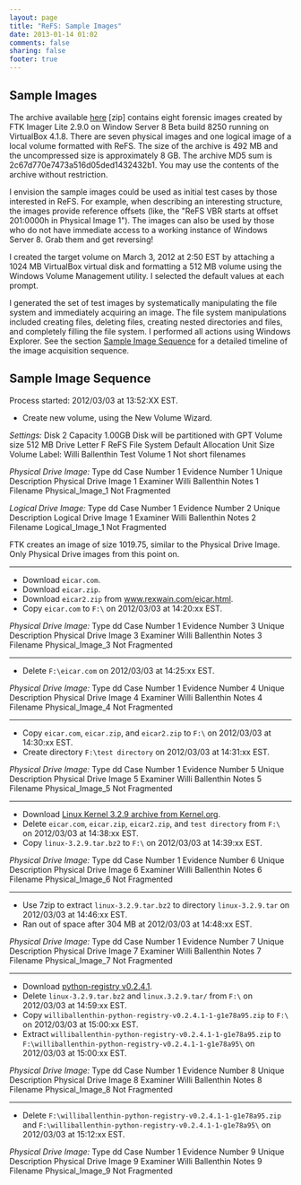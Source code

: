 ```yaml
---
layout: page
title: "ReFS: Sample Images"
date: 2013-01-14 01:02
comments: false
sharing: false
footer: true
---
```


Sample Images
-------------

The archive available [here](https://docs.google.com/open?id=0B39m-rl24FOcSlpmbk5wd1BUX0txS3hXTFlZZmp1Zw) [zip] contains eight forensic images created by FTK Imager Lite 2.9.0 on Window Server 8 Beta build 8250 running on VirtualBox 4.1.8. There are seven physical images and one logical image of a local volume formatted with ReFS. The size of the archive is 492 MB and the uncompressed size is approximately 8 GB. The archive MD5 sum is 2c67d770e7473a516d05ded1432432b1. You may use the contents of the archive without restriction. 

I envision the sample images could be used as initial test cases by those interested in ReFS. For example, when describing an interesting structure, the images provide reference offsets (like, the "ReFS VBR starts at offset 201:0000h in Physical Image 1"). The images can also be used by those who do not have immediate access to a working instance of Windows Server 8. Grab them and get reversing! 

I created the target volume on March 3, 2012 at 2:50 EST by attaching a 1024 MB VirtualBox virtual disk and formatting a 512 MB volume using the Windows Volume Management utility. I selected the default values at each prompt. 

I generated the set of test images by systematically manipulating the file system and immediately acquiring an image. The file system manipulations included creating files, deleting files, creating nested directories and files, and completely filling the file system. I performed all actions using Windows Explorer. See the section [Sample Image Sequence](#sample_image_sequence) for a detailed timeline of the image acquisition sequence. 

Sample Image Sequence <a id="sample_image_sequence"></a>
---------------------

Process started: 2012/03/03 at 13:52:XX EST.

 -  Create new volume, using the New Volume Wizard.

*Settings:*
    Disk 2 Capacity 1.00GB
    Disk will be partitioned with GPT
    Volume size 512 MB
    Drive Letter F
    ReFS File System
    Default Allocation Unit Size
    Volume Label: Willi Ballenthin Test Volume 1
    Not short filenames

*Physical Drive Image:*
    Type dd
    Case Number 1
    Evidence Number 1
    Unique Description Physical Drive Image 1
    Examiner Willi Ballenthin
    Notes 1
    Filename Physical_Image_1
    Not Fragmented

*Logical Drive Image:*
    Type dd
    Case Number 1
    Evidence Number 2
    Unique Description Logical Drive Image 1
    Examiner Willi Ballenthin
    Notes 2
    Filename Logical_Image_1
    Not Fragmented

FTK creates an image of size 1019.75, similar to the Physical Drive Image.
Only Physical Drive images from this point on.

<hr />

 -  Download `eicar.com`.
 -  Download `eicar.zip`.
 -  Download `eicar2.zip` from www.rexwain.com/eicar.html.
 -  Copy `eicar.com` to `F:\` on 2012/03/03 at 14:20:xx EST.

*Physical Drive Image:*
    Type dd
    Case Number 1
    Evidence Number 3
    Unique Description Physical Drive Image 3
    Examiner Willi Ballenthin
    Notes 3
    Filename Physical_Image_3
    Not Fragmented

<hr />

 -  Delete `F:\eicar.com` on 2012/03/03 at 14:25:xx EST.

*Physical Drive Image:*
    Type dd
    Case Number 1
    Evidence Number 4
    Unique Description Physical Drive Image 4
    Examiner Willi Ballenthin
    Notes 4
    Filename Physical_Image_4
    Not Fragmented

<hr />

 -  Copy `eicar.com`, `eicar.zip`, and `eicar2.zip` to `F:\` on 2012/03/03 at 14:30:xx EST.
 -  Create directory `F:\test directory` on 2012/03/03 at 14:31:xx EST.

*Physical Drive Image:*
    Type dd
    Case Number 1
    Evidence Number 5
    Unique Description Physical Drive Image 5
    Examiner Willi Ballenthin
    Notes 5
    Filename Physical_Image_5
    Not Fragmented

<hr />

 -  Download [Linux Kernel 3.2.9 archive from Kernel.org](linux-3.2.9.tar.bz2).
 -  Delete `eicar.com`, `eicar.zip`, `eicar2.zip`, and `test directory` from `F:\` on 2012/03/03 at 14:38:xx EST.
 -  Copy `linux-3.2.9.tar.bz2` to `F:\` on 2012/03/03 at 14:39:xx EST.

*Physical Drive Image:*
    Type dd
    Case Number 1
    Evidence Number 6
    Unique Description Physical Drive Image 6
    Examiner Willi Ballenthin
    Notes 6
    Filename Physical_Image_6
    Not Fragmented

<hr />

 -  Use 7zip to extract `linux-3.2.9.tar.bz2` to directory `linux-3.2.9.tar` on 2012/03/03 at 14:46:xx EST.
 -  Ran out of space after 304 MB at 2012/03/03 at 14:48:xx EST.

*Physical Drive Image:*
    Type dd
    Case Number 1
    Evidence Number 7
    Unique Description Physical Drive Image 7
    Examiner Willi Ballenthin
    Notes 7
    Filename Physical_Image_7
    Not Fragmented

<hr />

 -  Download [python-registry v0.2.4.1](williballenthin-python-registry-v0.2.4.1-1-g1e78a95.zip).
 -  Delete `linux-3.2.9.tar.bz2` and `linux.3.2.9.tar/` from `F:\` on 2012/03/03 at 14:59:xx EST.
 -  Copy `williballenthin-python-registry-v0.2.4.1-1-g1e78a95.zip` to `F:\` on 2012/03/03 at 15:00:xx EST.
 -  Extract `williballenthin-python-registry-v0.2.4.1-1-g1e78a95.zip` to `F:\williballenthin-python-registry-v0.2.4.1-1-g1e78a95\` on 2012/03/03 at 15:00:xx EST.

*Physical Drive Image:*
    Type dd
    Case Number 1
    Evidence Number 8
    Unique Description Physical Drive Image 8
    Examiner Willi Ballenthin
    Notes 8
    Filename Physical_Image_8
    Not Fragmented

<hr />

 -  Delete `F:\williballenthin-python-registry-v0.2.4.1-1-g1e78a95.zip` and `F:\williballenthin-python-registry-v0.2.4.1-1-g1e78a95\` on 2012/03/03 at 15:12:xx EST.

*Physical Drive Image:*
    Type dd
    Case Number 1
    Evidence Number 9
    Unique Description Physical Drive Image 9
    Examiner Willi Ballenthin
    Notes 9
    Filename Physical_Image_9
    Not Fragmented

